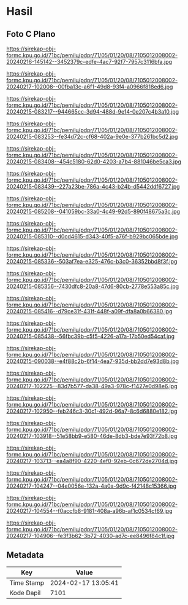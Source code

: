 # Hasil

## Foto C Plano

https://sirekap-obj-formc.kpu.go.id/71bc/pemilu/pdpr/71/05/01/20/08/7105012008002-20240216-145142--3452379c-edfe-4ac7-92f7-7957c3116bfa.jpg

https://sirekap-obj-formc.kpu.go.id/71bc/pemilu/pdpr/71/05/01/20/08/7105012008002-20240217-102008--00fba13c-a6f1-49d8-93f4-a0966f818ed6.jpg

https://sirekap-obj-formc.kpu.go.id/71bc/pemilu/pdpr/71/05/01/20/08/7105012008002-20240215-083217--944665cc-3d94-488d-9e14-0e207c4b3a10.jpg

https://sirekap-obj-formc.kpu.go.id/71bc/pemilu/pdpr/71/05/01/20/08/7105012008002-20240215-083253--fe34d72c-cf68-402a-9e0e-377b261bc5d2.jpg

https://sirekap-obj-formc.kpu.go.id/71bc/pemilu/pdpr/71/05/01/20/08/7105012008002-20240215-083408--454c5180-62d0-4203-a7b4-881046be5ca3.jpg

https://sirekap-obj-formc.kpu.go.id/71bc/pemilu/pdpr/71/05/01/20/08/7105012008002-20240215-083439--227a23be-786a-4c43-b24b-d5442ddf6727.jpg

https://sirekap-obj-formc.kpu.go.id/71bc/pemilu/pdpr/71/05/01/20/08/7105012008002-20240215-085208--041059bc-33a0-4c49-92d5-890f48675a3c.jpg

https://sirekap-obj-formc.kpu.go.id/71bc/pemilu/pdpr/71/05/01/20/08/7105012008002-20240215-085310--d0cd4615-d343-40f5-a76f-b929bc065bde.jpg

https://sirekap-obj-formc.kpu.go.id/71bc/pemilu/pdpr/71/05/01/20/08/7105012008002-20240215-085336--503af7ea-e325-476c-b3c0-36352bbd8f3f.jpg

https://sirekap-obj-formc.kpu.go.id/71bc/pemilu/pdpr/71/05/01/20/08/7105012008002-20240215-085356--7430dfc8-20a8-47d6-80cb-2778e553a85c.jpg

https://sirekap-obj-formc.kpu.go.id/71bc/pemilu/pdpr/71/05/01/20/08/7105012008002-20240215-085416--d79ce31f-431f-448f-a09f-dfa8a0b66380.jpg

https://sirekap-obj-formc.kpu.go.id/71bc/pemilu/pdpr/71/05/01/20/08/7105012008002-20240215-085438--56fbc39b-c5f5-4226-a17a-17b50ed54caf.jpg

https://sirekap-obj-formc.kpu.go.id/71bc/pemilu/pdpr/71/05/01/20/08/7105012008002-20240215-090038--e4f88c2b-6f14-4ea7-935d-bb2dd7e93d8b.jpg

https://sirekap-obj-formc.kpu.go.id/71bc/pemilu/pdpr/71/05/01/20/08/7105012008002-20240217-102225--83d7b577-da38-49a3-978c-f1427e0d98e6.jpg

https://sirekap-obj-formc.kpu.go.id/71bc/pemilu/pdpr/71/05/01/20/08/7105012008002-20240217-102950--feb246c3-30c1-492d-96a7-8c6d6880e182.jpg

https://sirekap-obj-formc.kpu.go.id/71bc/pemilu/pdpr/71/05/01/20/08/7105012008002-20240217-103918--51e58bb9-e580-46de-8db3-bde7e93f72b8.jpg

https://sirekap-obj-formc.kpu.go.id/71bc/pemilu/pdpr/71/05/01/20/08/7105012008002-20240217-103713--ea4a8f90-4220-4ef0-92eb-0c672de2704d.jpg

https://sirekap-obj-formc.kpu.go.id/71bc/pemilu/pdpr/71/05/01/20/08/7105012008002-20240217-104247--04e0056e-132a-4a0a-9d9c-f42148c15366.jpg

https://sirekap-obj-formc.kpu.go.id/71bc/pemilu/pdpr/71/05/01/20/08/7105012008002-20240217-104554--f0accfb8-9181-408a-a96b-af1c0534cf69.jpg

https://sirekap-obj-formc.kpu.go.id/71bc/pemilu/pdpr/71/05/01/20/08/7105012008002-20240217-104906--fe3f3b62-3b72-4030-ad7c-ee8496f84c1f.jpg


## Metadata

| Key        | Value               |
| ---------- | ------------------- |
| Time Stamp | 2024-02-17 13:05:41 |
| Kode Dapil | 7101                |



